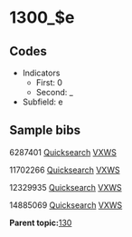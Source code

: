 # 1300\_$e

## Codes

-   Indicators
    -   First: 0
    -   Second: \_
-   Subfield: e

## Sample bibs

6287401 [Quicksearch](https://search.library.yale.edu/catalog/6287401) [VXWS](http://prodorbis.library.yale.edu:7014/vxws/GetHoldingsService?bibId=6287401)

11702266 [Quicksearch](https://search.library.yale.edu/catalog/11702266) [VXWS](http://prodorbis.library.yale.edu:7014/vxws/GetHoldingsService?bibId=11702266)

12329935 [Quicksearch](https://search.library.yale.edu/catalog/12329935) [VXWS](http://prodorbis.library.yale.edu:7014/vxws/GetHoldingsService?bibId=12329935)

14885069 [Quicksearch](https://search.library.yale.edu/catalog/14885069) [VXWS](http://prodorbis.library.yale.edu:7014/vxws/GetHoldingsService?bibId=14885069)

**Parent topic:**[130](../../tags/130/130.md)

